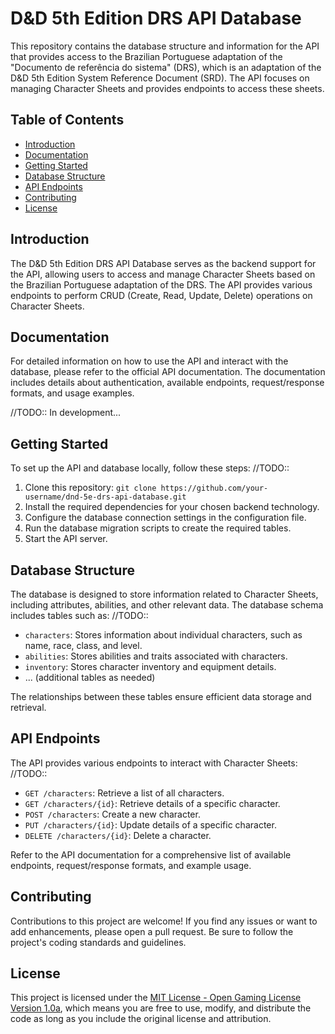 # D&D 5th Edition DRS API Database

This repository contains the database structure and information for the API that provides access to the Brazilian Portuguese adaptation of the "Documento de referência do sistema" (DRS), which is an adaptation of the D&D 5th Edition System Reference Document (SRD). The API focuses on managing Character Sheets and provides endpoints to access these sheets.

## Table of Contents

- [Introduction](#introduction)
- [Documentation](#documentation)
- [Getting Started](#getting-started)
- [Database Structure](#database-structure)
- [API Endpoints](#api-endpoints)
- [Contributing](#contributing)
- [License](#license)

## Introduction

The D&D 5th Edition DRS API Database serves as the backend support for the API, allowing users to access and manage Character Sheets based on the Brazilian Portuguese adaptation of the DRS. The API provides various endpoints to perform CRUD (Create, Read, Update, Delete) operations on Character Sheets.

## Documentation

For detailed information on how to use the API and interact with the database, please refer to the official API documentation. The documentation includes details about authentication, available endpoints, request/response formats, and usage examples.

//TODO:: In development...

## Getting Started

To set up the API and database locally, follow these steps:
//TODO:: 
1. Clone this repository: `git clone https://github.com/your-username/dnd-5e-drs-api-database.git`
2. Install the required dependencies for your chosen backend technology.
3. Configure the database connection settings in the configuration file.
4. Run the database migration scripts to create the required tables.
5. Start the API server.

## Database Structure

The database is designed to store information related to Character Sheets, including attributes, abilities, and other relevant data. The database schema includes tables such as:
//TODO:: 
- `characters`: Stores information about individual characters, such as name, race, class, and level.
- `abilities`: Stores abilities and traits associated with characters.
- `inventory`: Stores character inventory and equipment details.
- ... (additional tables as needed)

The relationships between these tables ensure efficient data storage and retrieval.

## API Endpoints

The API provides various endpoints to interact with Character Sheets:
//TODO:: 
- `GET /characters`: Retrieve a list of all characters.
- `GET /characters/{id}`: Retrieve details of a specific character.
- `POST /characters`: Create a new character.
- `PUT /characters/{id}`: Update details of a specific character.
- `DELETE /characters/{id}`: Delete a character.

Refer to the API documentation for a comprehensive list of available endpoints, request/response formats, and example usage.

## Contributing

Contributions to this project are welcome! If you find any issues or want to add enhancements, please open a pull request. Be sure to follow the project's coding standards and guidelines.

## License

This project is licensed under the [MIT License - Open Gaming License Version 1.0a]([LICENSE](https://opengamingfoundation.org/ogl.html)), which means you are free to use, modify, and distribute the code as long as you include the original license and attribution.

